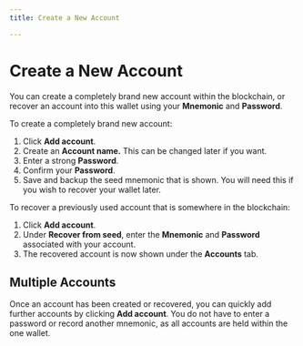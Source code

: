 ```yaml
---
title: Create a New Account

---
```


# Create a New Account

You can create a completely brand new account within the blockchain, or recover an account into this wallet using your **Mnemonic** and **Password**.

To create a completely brand new account:

1. Click **Add account**.
2. Create an **Account name.** This can be changed later if you want.
3. Enter a strong **Password**.
4. Confirm your **Password**.
5. Save and backup the seed mnemonic that is shown. You will need this if you wish to recover your wallet later.

To recover a previously used account that is somewhere in the blockchain:

1. Click **Add account**.
2. Under **Recover from seed**, enter the **Mnemonic** and **Password** associated with your account.
3. The recovered account is now shown under the **Accounts** tab.

## Multiple Accounts

Once an account has been created or recovered, you can quickly add further accounts by clicking **Add account**. You do not have to enter a password or record another mnemonic, as all accounts are held within the one wallet.